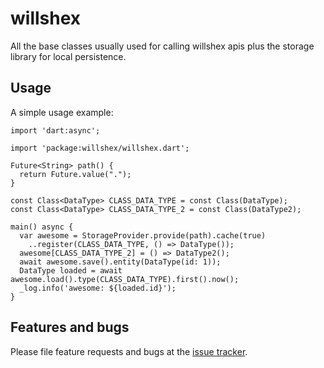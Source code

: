# willshex

All the base classes usually used for calling willshex apis plus the storage library for local persistence.

## Usage

A simple usage example:

    import 'dart:async';

    import 'package:willshex/willshex.dart';

    Future<String> path() {
      return Future.value(".");
    }

    const Class<DataType> CLASS_DATA_TYPE = const Class(DataType);
    const Class<DataType> CLASS_DATA_TYPE_2 = const Class(DataType2);

    main() async {
      var awesome = StorageProvider.provide(path).cache(true)
        ..register(CLASS_DATA_TYPE, () => DataType());
      awesome[CLASS_DATA_TYPE_2] = () => DataType2();
      await awesome.save().entity(DataType(id: 1));
      DataType loaded = await awesome.load().type(CLASS_DATA_TYPE).first().now();
      _log.info('awesome: ${loaded.id}');
    }

## Features and bugs

Please file feature requests and bugs at the [issue tracker][tracker].

[tracker]: https://github.com/WillShex/willshex-dart/issues
